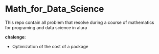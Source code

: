 # Math_for_Data_Science
This repo contain all problem that resolve during a course of mathematics for programing and data science in alura

**chalenge:**
- Optimization of the cost of a package
